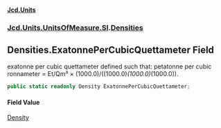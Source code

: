 #### [Jcd.Units](index 'index')
### [Jcd.Units.UnitsOfMeasure.SI](Jcd.Units.UnitsOfMeasure.SI 'Jcd.Units.UnitsOfMeasure.SI').[Densities](Densities 'Jcd.Units.UnitsOfMeasure.SI.Densities')

## Densities.ExatonnePerCubicQuettameter Field

exatonne per cubic quettameter defined such that: petatonne per cubic ronnameter = Et/Qm³ ×
(1000.0)/((1000.0)*(1000.0)*(1000.0)).

```csharp
public static readonly Density ExatonnePerCubicQuettameter;
```

#### Field Value
[Density](Density 'Jcd.Units.UnitTypes.Density')